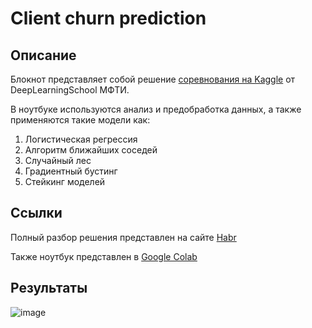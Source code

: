 # Client churn prediction
## Описание
Блокнот представляет собой решение [соревнования на Kaggle](https://www.kaggle.com/competitions/advanced-dls-spring-2021) от DeepLearningSchool МФТИ.

В ноутбуке используются анализ и предобработка данных, а также применяются такие модели как:
1. Логистическая регрессия
2. Алгоритм ближайших соседей
3. Случайный лес
4. Градиентный бустинг
5. Стейкинг моделей

## Ссылки
Полный разбор решения представлен на сайте [Habr](https://habr.com/ru/post/715070/)

Также ноутбук представлен в [Google Colab](https://drive.google.com/file/d/15Tj6BDPFI832XUX2s8ovDpJJAmYeqWPC/view?usp=sharing)

## Результаты
![image](https://user-images.githubusercontent.com/78417431/216110875-7ea319e7-e531-483f-b8c8-81bc6b2a2d16.png)
